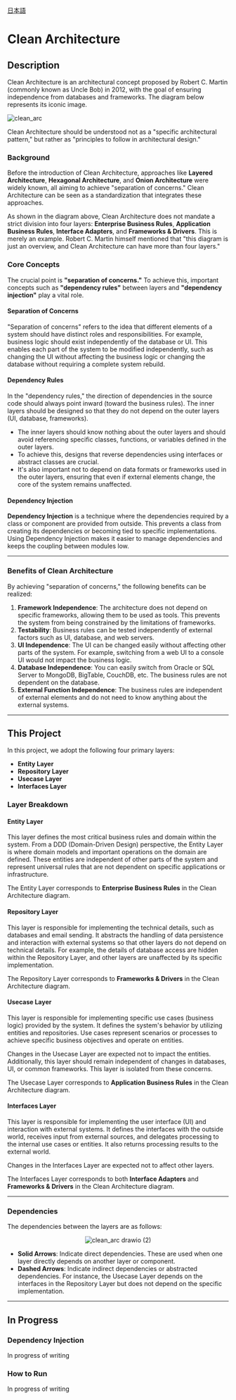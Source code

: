 [日本語](README_JP.md)
# Clean Architecture

## Description

Clean Architecture is an architectural concept proposed by Robert C. Martin (commonly known as Uncle Bob) in 2012, with the goal of ensuring independence from databases and frameworks. The diagram below represents its iconic image.

![clean_arc](https://github.com/user-attachments/assets/15d93d0c-3a53-46cd-83ba-f394e35cd1ed)

Clean Architecture should be understood not as a "specific architectural pattern," but rather as "principles to follow in architectural design."

### Background

Before the introduction of Clean Architecture, approaches like **Layered Architecture**, **Hexagonal Architecture**, and **Onion Architecture** were widely known, all aiming to achieve "separation of concerns." Clean Architecture can be seen as a standardization that integrates these approaches.

As shown in the diagram above, Clean Architecture does not mandate a strict division into four layers: **Enterprise Business Rules**, **Application Business Rules**, **Interface Adapters**, and **Frameworks & Drivers**. This is merely an example. Robert C. Martin himself mentioned that "this diagram is just an overview, and Clean Architecture can have more than four layers."

### Core Concepts

The crucial point is **"separation of concerns."** To achieve this, important concepts such as **"dependency rules"** between layers and **"dependency injection"** play a vital role.

#### Separation of Concerns

"Separation of concerns" refers to the idea that different elements of a system should have distinct roles and responsibilities. For example, business logic should exist independently of the database or UI. This enables each part of the system to be modified independently, such as changing the UI without affecting the business logic or changing the database without requiring a complete system rebuild.

#### Dependency Rules

In the "dependency rules," the direction of dependencies in the source code should always point inward (toward the business rules). The inner layers should be designed so that they do not depend on the outer layers (UI, database, frameworks).

- The inner layers should know nothing about the outer layers and should avoid referencing specific classes, functions, or variables defined in the outer layers.
- To achieve this, designs that reverse dependencies using interfaces or abstract classes are crucial.
- It's also important not to depend on data formats or frameworks used in the outer layers, ensuring that even if external elements change, the core of the system remains unaffected.

#### Dependency Injection

**Dependency Injection** is a technique where the dependencies required by a class or component are provided from outside. This prevents a class from creating its dependencies or becoming tied to specific implementations. Using Dependency Injection makes it easier to manage dependencies and keeps the coupling between modules low.

---

### Benefits of Clean Architecture

By achieving "separation of concerns," the following benefits can be realized:

1. **Framework Independence**: The architecture does not depend on specific frameworks, allowing them to be used as tools. This prevents the system from being constrained by the limitations of frameworks.
2. **Testability**: Business rules can be tested independently of external factors such as UI, database, and web servers.
3. **UI Independence**: The UI can be changed easily without affecting other parts of the system. For example, switching from a web UI to a console UI would not impact the business logic.
4. **Database Independence**: You can easily switch from Oracle or SQL Server to MongoDB, BigTable, CouchDB, etc. The business rules are not dependent on the database.
5. **External Function Independence**: The business rules are independent of external elements and do not need to know anything about the external systems.

---

## This Project

In this project, we adopt the following four primary layers:

- **Entity Layer**
- **Repository Layer**
- **Usecase Layer**
- **Interfaces Layer**

### Layer Breakdown

#### Entity Layer

This layer defines the most critical business rules and domain within the system. From a DDD (Domain-Driven Design) perspective, the Entity Layer is where domain models and important operations on the domain are defined. These entities are independent of other parts of the system and represent universal rules that are not dependent on specific applications or infrastructure.

The Entity Layer corresponds to **Enterprise Business Rules** in the Clean Architecture diagram.

#### Repository Layer

This layer is responsible for implementing the technical details, such as databases and email sending. It abstracts the handling of data persistence and interaction with external systems so that other layers do not depend on technical details. For example, the details of database access are hidden within the Repository Layer, and other layers are unaffected by its specific implementation.

The Repository Layer corresponds to **Frameworks & Drivers** in the Clean Architecture diagram.

#### Usecase Layer

This layer is responsible for implementing specific use cases (business logic) provided by the system. It defines the system's behavior by utilizing entities and repositories. Use cases represent scenarios or processes to achieve specific business objectives and operate on entities.

Changes in the Usecase Layer are expected not to impact the entities. Additionally, this layer should remain independent of changes in databases, UI, or common frameworks. This layer is isolated from these concerns.

The Usecase Layer corresponds to **Application Business Rules** in the Clean Architecture diagram.

#### Interfaces Layer

This layer is responsible for implementing the user interface (UI) and interaction with external systems. It defines the interfaces with the outside world, receives input from external sources, and delegates processing to the internal use cases or entities. It also returns processing results to the external world.

Changes in the Interfaces Layer are expected not to affect other layers.

The Interfaces Layer corresponds to both **Interface Adapters** and **Frameworks & Drivers** in the Clean Architecture diagram.

---

### Dependencies

The dependencies between the layers are as follows:

<div align="center">
  <img src="https://github.com/user-attachments/assets/d8c70210-868e-4f22-91ff-4eb8793171a5" alt="clean_arc drawio (2)">
</div>

- **Solid Arrows**: Indicate direct dependencies. These are used when one layer directly depends on another layer or component.
- **Dashed Arrows**: Indicate indirect dependencies or abstracted dependencies. For instance, the Usecase Layer depends on the interfaces in the Repository Layer but does not depend on the specific implementation.

---

## In Progress

### Dependency Injection

In progress of writing

### How to Run

In progress of writing
